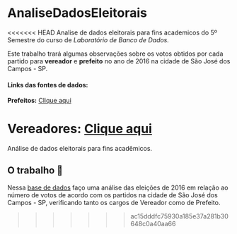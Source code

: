# AnaliseDadosEleitorais
<<<<<<< HEAD
Analise de dados eleitorais para fins academicos do 5º Semestre do curso de _Laboratório de Banco de Dados._

Este trabalho trará algumas observações sobre os votos obtidos por cada partido para **vereador** e **prefeito** no ano de 2016 na cidade de São José dos Campos - SP.

#### Links das fontes de dados:
**Prefeitos:** [Clique aqui](https://brasil.io/dataset/eleicoes-brasil/votacoes/?search=&ano_eleicao=&sigla_uf=SP&nome_municipio=SAO+JOSE+DOS+CAMPOS&descricao_cargo=PREFEITO&num_turno=&numero_zona=&sigla_partido=&nome_candidato=&nome_urna_candidato=&numero_cand=&desc_sit_cand_superior=&desc_sit_candidato=&desc_sit_cand_tot=&numero_partido=&sigla_ue=)

**Vereadores:** [Clique aqui](https://brasil.io/dataset/eleicoes-brasil/votacoes/?search=&ano_eleicao=&sigla_uf=SP&nome_municipio=SAO+JOSE+DOS+CAMPOS&descricao_cargo=VEREADOR&num_turno=&numero_zona=&sigla_partido=&nome_candidato=&nome_urna_candidato=&numero_cand=&desc_sit_cand_superior=&desc_sit_candidato=&desc_sit_cand_tot=&numero_partido=&sigla_ue=)
=======
Análise de dados eleitorais para fins acadêmicos.

## O trabalho :page_with_curl:
Nessa [base de dados](https://brasil.io/dataset/eleicoes-brasil/votacoes/?search=&ano_eleicao=2016&sigla_uf=SP&nome_municipio=S%C3%83O+JOS%C3%89+DOS+CAMPOS&descricao_cargo=VEREADOR&num_turno=&numero_zona=&sigla_partido=&nome_candidato=&nome_urna_candidato=&numero_cand=&desc_sit_cand_superior=&desc_sit_candidato=&desc_sit_cand_tot=&numero_partido=&sigla_ue=) faço uma análise das eleições de 2016 em relação ao número de votos de acordo com os partidos na cidade de São José dos Campos - SP, verificando tanto os cargos de Vereador como de Prefeito.
>>>>>>> ac15dddfc75930a185e37a281b30648c0a40aa66
